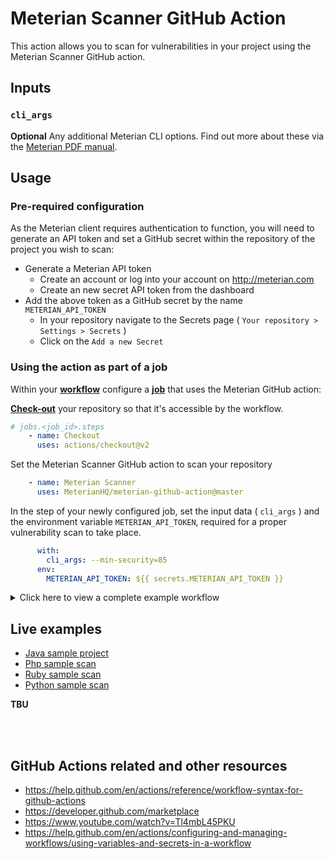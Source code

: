 # Meterian Scanner GitHub Action

This action allows you to scan for vulnerabilities in your project using the Meterian Scanner GitHub action.

## Inputs

### `cli_args`

**Optional** Any additional Meterian CLI options. Find out more about these via the [Meterian PDF manual](https://www.meterian.com/documents/meterian-cli-manual.pdf).


## Usage

### Pre-required configuration

As the Meterian client requires authentication to function, you will need to generate an API token and set a GitHub secret within the repository of the project you wish to scan:

- Generate a Meterian API token
  - Create an account or log into your account on http://meterian.com
  - Create an new secret API token from the dashboard
- Add the above token as a GitHub secret by the name `METERIAN_API_TOKEN`
  - In your repository navigate to the Secrets page ( `Your repository > Settings > Secrets` )
  - Click on the `Add a new Secret`

### Using the action as part of a job

Within your [**workflow**](https://help.github.com/en/actions/reference/workflow-syntax-for-github-actions) configure a [**job**](https://help.github.com/en/actions/reference/workflow-syntax-for-github-actions#jobs) that uses the Meterian GitHub action:

[**Check-out**](https://github.com/actions/checkout#checkout-v2) your repository so that it's accessible by the workflow.

```yml
# jobs.<job_id>.steps
    - name: Checkout
      uses: actions/checkout@v2
```
Set the Meterian Scanner GitHub action to scan your repository

```yaml    
    - name: Meterian Scanner
      uses: MeterianHQ/meterian-github-action@master
```

In the step of your newly configured job, set the input data ( `cli_args` ) and the environment variable `METERIAN_API_TOKEN`, required for a proper vulnerability scan to take place.

```yaml
      with:
        cli_args: --min-security=85
      env:
        METERIAN_API_TOKEN: ${{ secrets.METERIAN_API_TOKEN }}
```

<details>
    <summary>Click here to view a complete example workflow</summary>

```yaml
name: Meterian Scanner workflow

on: push

jobs:
    meterian_scan:
        name: Meterian client scan
        runs-on: ubuntu-latest
        steps: 
          - name: Checkout
            uses: actions/checkout@v2
          - name: Meterian Scanner
            uses: MeterianHQ/meterian-github-action@master
            env:
              METERIAN_API_TOKEN: ${{ secrets.METERIAN_API_TOKEN }}
            with:
                cli_args: --min-security=85
```

</details>


## Live examples

- [Java sample project]()
- [Php sample scan]()
- [Ruby sample scan]()
- [Python sample scan]()

**TBU**

<br>
<br>

## GitHub Actions related and other resources

- https://help.github.com/en/actions/reference/workflow-syntax-for-github-actions
- https://developer.github.com/marketplace
- https://www.youtube.com/watch?v=Tl4mbL45PKU
- https://help.github.com/en/actions/configuring-and-managing-workflows/using-variables-and-secrets-in-a-workflow
